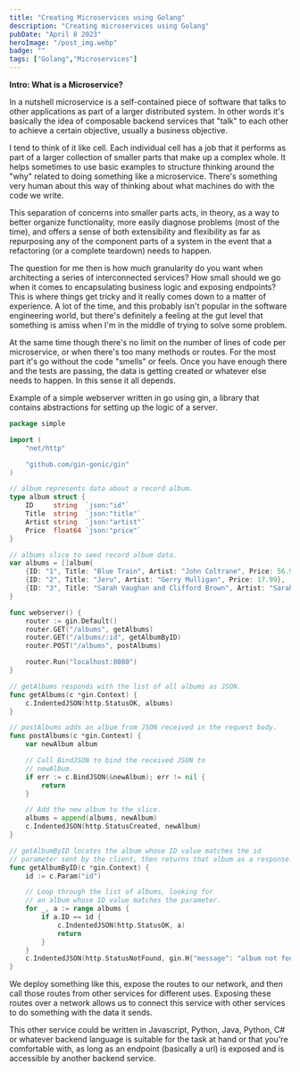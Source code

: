 ```yaml
---
title: "Creating Microservices using Golang"
description: "Creating microservices using Golang"
pubDate: "April 8 2023"
heroImage: "/post_img.webp"
badge: ""
tags: ["Golang","Microservices"]
---
```


**Intro: What is a Microservice?**

In a nutshell microservice is a self-contained piece of software that talks to other applications as part of a larger distributed system. In other words it's basically the idea of composable backend services that "talk" to each other to achieve a certain objective, usually a business objective.

I tend to think of it like cell. Each individual cell has a job that it performs as part of a larger collection of smaller parts that make up a complex whole. It helps sometimes to use basic examples to structure thinking around the "why" related to doing something like a microservice. There's something very human about this way of thinking about what machines do with the code we write.

This separation of concerns into smaller parts acts, in theory, as a way to better organize functionality, more easily diagnose problems (most of the time), and offers a sense of both extensibility and flexibility as far as repurposing any of the component parts of a system in the event that a refactoring (or a complete teardown) needs to happen.

The question for me then is how much granularity do you want when architecting a series of interconnected services? How small should we go when it comes to encapsulating business logic and exposing endpoints? This is where things get tricky and it really comes down to a matter of experience. A lot of the time, and this probably isn't popular in the software engineering world, but there's definitely a feeling at the gut level that something is amiss when I'm in the middle of trying to solve some problem. 

At the same time though there's no limit on the number of lines of code per microservice, or when there's too many methods or routes. For the most part it's go without the code "smells" or feels. Once you have enough there and the tests are passing, the data is getting created or whatever else needs to happen. In this sense it all depends.

Example of a simple webserver written in go using gin, a library that contains abstractions for setting up the logic of a server.


```go
package simple

import (
    "net/http"

    "github.com/gin-gonic/gin"
)

// album represents data about a record album.
type album struct {
    ID     string  `json:"id"`
    Title  string  `json:"title"`
    Artist string  `json:"artist"`
    Price  float64 `json:"price"`
}

// albums slice to seed record album data.
var albums = []album{
    {ID: "1", Title: "Blue Train", Artist: "John Coltrane", Price: 56.99},
    {ID: "2", Title: "Jeru", Artist: "Gerry Mulligan", Price: 17.99},
    {ID: "3", Title: "Sarah Vaughan and Clifford Brown", Artist: "Sarah Vaughan", Price: 39.99},
}

func webserver() {
    router := gin.Default()
    router.GET("/albums", getAlbums)
    router.GET("/albums/:id", getAlbumByID)
    router.POST("/albums", postAlbums)

    router.Run("localhost:8080")
}

// getAlbums responds with the list of all albums as JSON.
func getAlbums(c *gin.Context) {
    c.IndentedJSON(http.StatusOK, albums)
}

// postAlbums adds an album from JSON received in the request body.
func postAlbums(c *gin.Context) {
    var newAlbum album

    // Call BindJSON to bind the received JSON to
    // newAlbum.
    if err := c.BindJSON(&newAlbum); err != nil {
        return
    }

    // Add the new album to the slice.
    albums = append(albums, newAlbum)
    c.IndentedJSON(http.StatusCreated, newAlbum)
}

// getAlbumByID locates the album whose ID value matches the id
// parameter sent by the client, then returns that album as a response.
func getAlbumByID(c *gin.Context) {
    id := c.Param("id")

    // Loop through the list of albums, looking for
    // an album whose ID value matches the parameter.
    for _, a := range albums {
        if a.ID == id {
            c.IndentedJSON(http.StatusOK, a)
            return
        }
    }
    c.IndentedJSON(http.StatusNotFound, gin.H{"message": "album not found"})
}
```

We deploy something like this, expose the routes to our network, and then call those routes from other services for different uses. Exposing these routes over a network allows us to connect this service with other services to do something with the data it sends.

This other service could be written in Javascript, Python, Java, Python, C# or whatever backend language is suitable for the task at hand or that you're comfortable with, as long as an endpoint (basically a url) is exposed and is accessible by another backend service.
